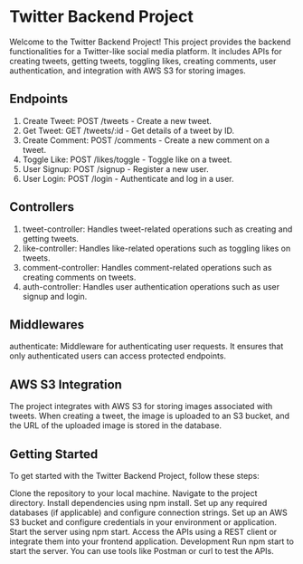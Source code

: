 # Twitter Backend Project
Welcome to the Twitter Backend Project! This project provides the backend functionalities for a Twitter-like social media platform. It includes APIs for creating tweets, getting tweets, toggling likes, creating comments, user authentication, and integration with AWS S3 for storing images.

## Endpoints

1. Create Tweet: POST /tweets - Create a new tweet.
2. Get Tweet: GET /tweets/:id - Get details of a tweet by ID.
3. Create Comment: POST /comments - Create a new comment on a tweet.
4. Toggle Like: POST /likes/toggle - Toggle like on a tweet.
5. User Signup: POST /signup - Register a new user.
6. User Login: POST /login - Authenticate and log in a user.

## Controllers
1. tweet-controller: Handles tweet-related operations such as creating and getting tweets.
2. like-controller: Handles like-related operations such as toggling likes on tweets.
3. comment-controller: Handles comment-related operations such as creating comments on tweets.
4. auth-controller: Handles user authentication operations such as user signup and login.

## Middlewares
authenticate: Middleware for authenticating user requests. It ensures that only authenticated users can access protected endpoints.

## AWS S3 Integration
The project integrates with AWS S3 for storing images associated with tweets.
When creating a tweet, the image is uploaded to an S3 bucket, and the URL of the uploaded image is stored in the database.

## Getting Started
To get started with the Twitter Backend Project, follow these steps:

Clone the repository to your local machine.
Navigate to the project directory.
Install dependencies using npm install.
Set up any required databases (if applicable) and configure connection strings.
Set up an AWS S3 bucket and configure credentials in your environment or application.
Start the server using npm start.
Access the APIs using a REST client or integrate them into your frontend application.
Development
Run npm start to start the server.
You can use tools like Postman or curl to test the APIs.

